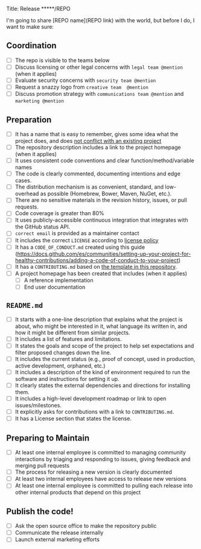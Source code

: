 Title: Release *****/REPO

I'm going to share [REPO name](REPO link) with the world, but before I do, I want to make sure:

## Coordination

- [ ] The repo is visible to the teams below
- [ ] Discuss licensing or other legal concerns with `legal team @mention` (when it applies)
- [ ] Evaluate security concerns with `security team @mention`
- [ ] Request a snazzy logo from `creative team  @mention`
- [ ] Discuss promotion strategy with `communications team @mention` and `marketing @mention`

## Preparation

- [ ] It has a name that is easy to remember, gives some idea what the project does, and does [not conflict with an existing project](http://ivantomic.com/projects/ospnc/)
- [ ] The repository description includes a link to the project homepage (when it applies)
- [ ] It uses consistent code conventions and clear function/method/variable names
- [ ] The code is clearly commented, documenting intentions and edge cases.
- [ ] The distribution mechanism is as convenient, standard, and low-overhead as possible (Homebrew, Bower, Maven, NuGet, etc.).
- [ ] There are no sensitive materials in the revision history, issues, or pull requests.
- [ ] Code coverage is greater than 80%
- [ ] It uses publicly-accessible continuous integration that integrates with the GitHub status API.
- [ ] `correct email` is provided as a maintainer contact
- [ ] It includes the correct `LICENSE` according to [license policy](https://github.com/bancolombia/oss-enterprise/blob/master/docs/license-policy.md)
- [ ] It has a `CODE_OF_CONDUCT.md` created using this guide (https://docs.github.com/es/communities/setting-up-your-project-for-healthy-contributions/adding-a-code-of-conduct-to-your-project)
- [ ] It has a `CONTRIBUTING.md` based on [the template in this repository](https://github.com/bancolombia/oss-enterprise/blob/master/templates/CONTRIBUTING.md).
- [ ] A project homepage has been created that includes (when it applies)
  - [ ] A reference implementation
  - [ ] End user documentation

## `README.md`

- [ ] It starts with a one-line description that explains what the project is about, who might be interested in it, what language its written in, and how it might be different from similar projects.
- [ ] It includes a list of features and limitations.
- [ ] It states the goals and scope of the project to help set expectations and filter proposed changes down the line.
- [ ] It includes the current status (e.g., proof of concept, used in production, active development, orphaned, etc.)
- [ ] It includes a description of the kind of environment required to run the software and instructions for setting it up.
- [ ] It clearly states the external dependencies and directions for installing them.
- [ ] It includes a high-level development roadmap or link to open issues/milestones.
- [ ] It explicitly asks for contributions with a link to `CONTRIBUTING.md`.
- [ ] It has a License section that states the license.

## Preparing to Maintain

- [ ] At least one internal employee is committed to managing community interactions by triaging and responding to issues, giving feedback and merging pull requests
- [ ] The process for releasing a new version is clearly documented
- [ ] At least two internal employees have access to release new versions
- [ ] At least one internal employee is committed to pulling each release into other internal products that depend on this project

## Publish the code!

- [ ] Ask the open source office to make the repository public
- [ ] Communicate the release internally
- [ ] Launch external marketing efforts
